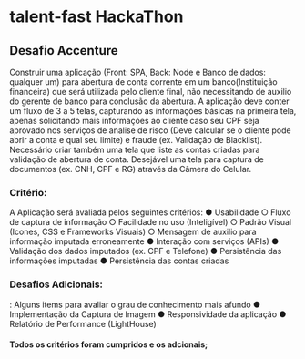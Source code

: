 # talent-fast HackaThon

## Desafio Accenture

Construir uma aplicação (Front: SPA, Back: Node e Banco de dados: qualquer um)
para abertura de conta corrente em um banco(Instituição financeira) que será utilizada
pelo cliente final, não necessitando de auxilio do gerente de banco para conclusão da
abertura. A aplicação deve conter um fluxo de 3 a 5 telas, capturando as informações
básicas na primeira tela, apenas solicitando mais informações ao cliente caso seu CPF
seja aprovado nos serviços de analise de risco (Deve calcular se o cliente pode abrir a
conta e qual seu limite) e fraude (ex. Validação de Blacklist).
Necessário criar também uma tela que liste as contas criadas para validação de
abertura de conta.
Desejável uma tela para captura de documentos (ex. CNH, CPF e RG) através da
Câmera do Celular.

### Critério:

​A Aplicação será avaliada pelos seguintes critérios:
● Usabilidade
○ Fluxo de captura de informação
○ Facilidade no uso (Inteligível)
○ Padrão Visual (Icones, CSS e Frameworks Visuais)
○ Mensagem de auxilio para informação imputada erroneamente
● Interação com serviços (APIs)
● Validação dos dados imputados (ex. CPF e Telefone)
● Persistência das informações imputadas
● Persistência das contas criadas

### Desafios Adicionais:

​: Alguns items para avaliar o grau de conhecimento mais afundo
● Implementação da Captura de Imagem
● Responsividade da aplicação
● Relatório de Performance (LightHouse)

#### Todos os critérios foram cumpridos e os adcionais;
